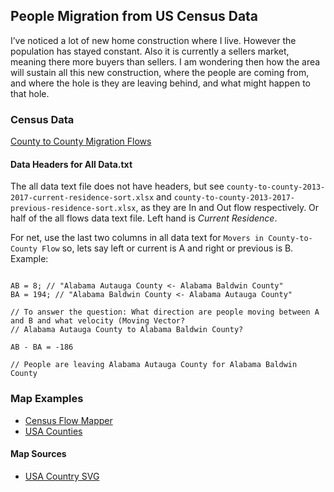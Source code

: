 ## People Migration from US Census Data

I’ve noticed a lot of new home construction where I live. However the population has stayed constant. 
Also it is currently a sellers market, meaning there more buyers than sellers. I am wondering then how the area will sustain all this new construction, 
where the people are coming from, and where the hole is they are leaving behind, and what might happen to that hole.

### Census Data

[County to County Migration Flows](https://www.census.gov/topics/population/migration/guidance/county-to-county-migration-flows.html)

#### Data Headers for All Data.txt

The all data text file does not have headers, but see `county-to-county-2013-2017-current-residence-sort.xlsx` 
and `county-to-county-2013-2017-previous-residence-sort.xlsx`, as they are In and Out flow respectively. Or half of the all flows data text file. 
Left hand is *Current Residence*. 

For net, use the last two columns in all data text for `Movers in County-to-County Flow` so, lets say left or current is A and right or previous is B. 
Example:

```

AB = 8; // "Alabama Autauga County <- Alabama Baldwin County"
BA = 194; // "Alabama Baldwin County <- Alabama Autauga County"

// To answer the question: What direction are people moving between A and B and what velocity (Moving Vector?
// Alabama Autauga County to Alabama Baldwin County?

AB - BA = -186

// People are leaving Alabama Autauga County for Alabama Baldwin County

```


### Map Examples

 * [Census Flow Mapper](https://flowsmapper.geo.census.gov/map.html)
 * [USA Counties](https://mapchart.net/usa-counties.html)
 
#### Map Sources

 * [USA Country SVG](https://commons.wikimedia.org/wiki/File:Usa_counties_large.svg)

